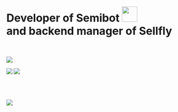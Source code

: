 <h1>Developer of Semibot <img src="https://media.discordapp.net/attachments/806571163207336008/1000529692589301860/semibot.png?width=473&height=473" width="40" /> <br/> and backend manager of Sellfly</h1>
<br/>
<p align="left"> <img src="https://komarev.com/ghpvc/?username=dager-moahamed&label=Profile%20views&color=0e6cb4&style=flat-square" /> </p>
<p><img align="left" src="https://github-readme-stats.vercel.app/api/top-langs?username=dager-mohamed&show_icons=true&theme=dark&locale=en&layout=compact" /></p>

<p><img align="left" src="https://github-readme-stats.vercel.app/api?username=dager-mohamed&show_icons=true&theme=dark&locale=en"/></p><br><br><br>
<br/>
<p><img align="left" src="https://github-readme-streak-stats.herokuapp.com/?user=dager-mohamed&theme=dark"/></p>
